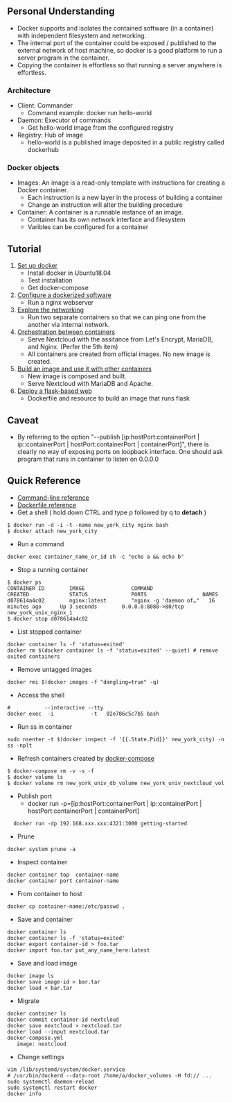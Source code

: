 ## Personal Understanding
* Docker supports and isolates the contained software (in a container) with independent filesystem and networking. 
* The internal port of the container could be exposed / published to the external network of host machine, so docker is a good platform to run a server program in the container. 
* Copying the container is effortless so that running a server anywhere is effortless. 
### Architecture
* Client: Commander
  * Command example: docker run hello-world
* Daemon: Executor of commands
  * Get hello-world image from the configured registry 
* Registry: Hub of image
  * hello-world is a published image deposited in a public registry called dockerhub
### Docker objects
* Images: An image is a read-only template with instructions for creating a Docker container.
  * Each instruction is a new layer in the process of building a container
  * Change an instruction will alter the building procedure
* Container: A container is a runnable instance of an image.
  * Container has its own network interface and filesystem 
  * Varibles can be configured for a container
## Tutorial
1. [Set up docker](setup.md)
   * Install docker in Ubuntu18.04
   * Test installation
   * Get docker-compose
2. [Configure a dockerized software](dockerized_nginx.md)
   * Run a nginx webserver
3. [Explore the networking](networking.md)
   * Run two separate containers so that we can ping one from the another via internal network.
4. [Orchestration between containers](dockerized_nextcloud)
   * Serve Nextcloud with the assitance from Let's Encrypt, MariaDB, and Nginx. (Perfer the 5th item)
   * All containers are created from official images. No new image is created. 
5. [Build an image and use it with other containers](https://github.com/xg590/nextcloud)
   * New image is composed and built.
   * Serve Nextcloud with MariaDB and Apache.
6. [Deploy a flask-based web](flask.md)
   * Dockerfile and resource to build an image that runs flask
## Caveat
* By referring to the option "--publish [ip:hostPort:containerPort | ip::containerPort | hostPort:containerPort | containerPort]", there is clearly no way of exposing ports on loopback interface. One should ask program that runs in container to listen on 0.0.0.0
## Quick Reference
* [Command-line reference](https://docs.docker.com/engine/reference/run/)
* [Dockerfile reference](https://docs.docker.com/engine/reference/builder/)
* Get a shell ( hold down CTRL and type p followed by q to <b>detach</b> )
``` 
$ docker run -d -i -t -name new_york_city nginx bash
$ docker attach new_york_city
``` 
* Run a command
```
docker exec container_name_or_id sh -c "echo a && echo b"
```
* Stop a running container
```
$ docker ps
CONTAINER ID        IMAGE               COMMAND                  CREATED             STATUS              PORTS                  NAMES
d078614a4c02        nginx:latest        "nginx -g 'daemon of…"   16 minutes ago      Up 3 seconds        0.0.0.0:8080->80/tcp   new_york_univ_nginx_1
$ docker stop d078614a4c02
```
* List stopped container
```
docker container ls -f 'status=exited'
docker rm $(docker container ls -f 'status=exited' --quiet) # remove exited containers
```
* Remove untagged images
```
docker rmi $(docker images -f "dangling=true" -q)
```
* Access the shell
``` 
#           --interactive --tty  
docker exec  -i            -t   02e786c5c7b5 bash
```
* Run ss in container
```
sudo nsenter -t $(docker inspect -f '{{.State.Pid}}' new_york_city) -n ss -nplt
```
* Refresh containers created by [docker-compose](https://github.com/xg590/tutorials/blob/master/docker/nextcloud.md) 
```
$ docker-compose rm -v -s -f
$ docker volume ls
$ docker volume rm new_york_univ_db_volume new_york_univ_nextcloud_vol
``` 
* Publish port
  * docker run -p=[ip:hostPort:containerPort | ip::containerPort | hostPort:containerPort | containerPort]   
``` 
  docker run -dp 192.168.xxx.xxx:4321:3000 getting-started
```
* Prune
```
docker system prune -a
```
* Inspect container
```
docker container top  container-name
docker container port container-name
```
* From container to host
```
docker cp container-name:/etc/passwd .
```
* Save and container
```
docker container ls 
docker container ls -f 'status=exited'
docker export container-id > foo.tar
docker import foo.tar put_any_name_here:latest
```
* Save and load image
```
docker image ls
docker save image-id > bar.tar
docker load < bar.tar
```
* Migrate
```
docker container ls
docker commit container-id nextcloud
docker save nextcloud > nextcloud.tar
docker load --input nextcloud.tar
docker-compose.yml
   image: nextcloud
```
* Change settings
```
vim /lib/systemd/system/docker.service
# /usr/bin/dockerd --data-root /home/a/docker_volumes -H fd:// ...
sudo systemctl daemon-reload
sudo systemctl restart docker
docker info
```